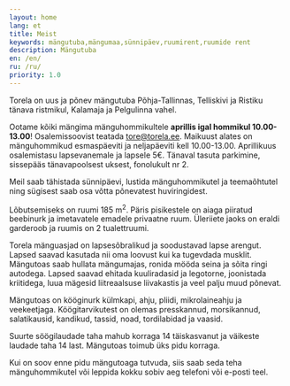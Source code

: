 ```yaml
---
layout: home
lang: et
title: Meist
keywords: mängutuba,mängumaa,sünnipäev,ruumirent,ruumide rent
description: Mängutuba
en: /en/
ru: /ru/
priority: 1.0
---
```


Torela on uus ja põnev mängutuba Põhja-Tallinnas, Telliskivi ja Ristiku tänava ristmikul, Kalamaja ja Pelgulinna vahel.

Ootame kõiki mängima mänguhommikultele **aprillis igal hommikul 10.00-13.00**! Osalemissoovist teatada tore@torela.ee.
Maikuust alates on mänguhommikud esmaspäeviti ja neljapäeviti kell 10.00-13.00. Aprillikuus osalemistasu lapsevanemale ja lapsele 5€. Tänaval tasuta parkimine, sissepääs tänavapoolsest uksest, fonolukult nr 2.

Meil saab tähistada sünnipäevi, lustida mänguhommikutel ja teemaõhtutel ning sügisest saab osa võtta põnevatest huviringidest. 

Lõbutsemiseks on ruumi 185 m<sup>2</sup>.
Päris pisikestele on aiaga piiratud beebinurk ja imetavatele emadele privaatne ruum.
Üleriiete jaoks on eraldi garderoob ja ruumis on 2 tualettruumi.

Torela mänguasjad on lapsesõbralikud ja soodustavad lapse arengut. Lapsed saavad kasutada nii oma loovust kui ka tugevdada musklit.
Mängutoas saab hullata mängumajas, ronida mööda seina ja sõita ringi autodega.
Lapsed saavad ehitada kuuliradasid ja legotorne, joonistada kriitidega, luua mägesid liitreaalsuse liivakastis ja veel palju muud põnevat. 

Mängutoas on kööginurk külmkapi, ahju, pliidi, mikrolaineahju ja veekeetjaga. Köögitarvikutest on olemas presskannud, morsikannud, salatikausid, kandikud, tassid, noad, tordilabidad ja vaasid. 

Suurte söögilaudade taha mahub korraga 14 täiskasvanut ja väikeste laudade taha 14 last.
Mängutoas toimub üks pidu korraga.

Kui on soov enne pidu mängutoaga tutvuda, siis saab seda teha mänguhommikutel või leppida kokku sobiv aeg telefoni või e-posti teel.


